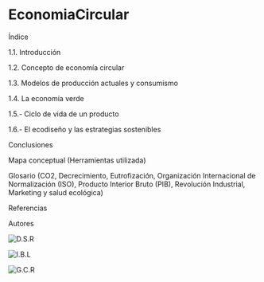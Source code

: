 # EconomiaCircular

Índice


1.1. Introducción


1.2. Concepto de economía circular


1.3. Modelos de producción actuales y consumismo


1.4. La economía verde


1.5.- Ciclo de vida de un producto



1.6.- El ecodiseño y las estrategias sostenibles


Conclusiones


Mapa conceptual (Herramientas utilizada)


Glosario (CO2, Decrecimiento, Eutrofización, Organización Internacional de Normalización (ISO), Producto Interior Bruto (PIB), Revolución Industrial, Marketing y salud ecológica)


Referencias


Autores

![D.S.R](https://github.com/JohnDSil/EconomiaCircular)

![I.B.L](https://github.com/IvanBL8/EconomiaCircular)

![G.C.R](https://github.com/Guille98-ASIR/EconomiaCircular)
